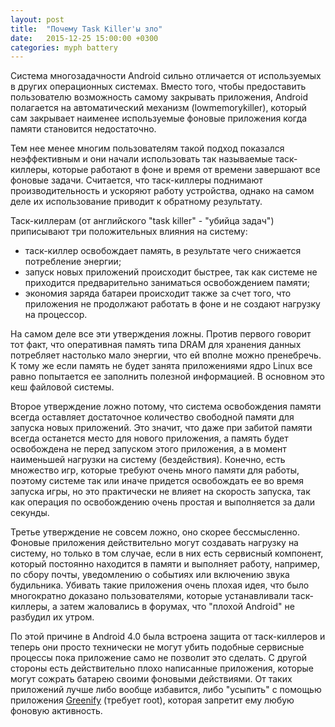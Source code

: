 ```yaml
---
layout: post
title:  "Почему Task Killer'ы зло"
date:   2015-12-25 15:00:00 +0300
categories: myph battery
---
```


Система многозадачности Android сильно отличается от используемых в других операционных системах. Вместо того, чтобы предоставить пользователю возможность самому закрывать приложения, Android полагается на автоматический механизм (lowmemorykiller), который сам закрывает наименее используемые фоновые приложения когда памяти становится недостаточно.

Тем нее менее многим пользователям такой подход показался неэффективным и они начали использовать так называемые таск-киллеры, которые работают в фоне и время от времени завершают все фоновые задачи. Считается, что таск-киллеры поднимают производительность и ускоряют работу устройства, однако на самом деле их использование приводит к обратному результату.

Таск-киллерам (от английского "task killer" - "убийца задач") приписывают три положительных влияния на систему:

* таск-киллер освобождает память, в результате чего снижается потребление энергии;
* запуск новых приложений происходит быстрее, так как системе не приходится предварительно заниматься освобождением памяти;
* экономия заряда батареи происходит также за счет того, что приложения не продолжают работать в фоне и не создают нагрузку на процессор.

На самом деле все эти утверждения ложны. Против первого говорит тот факт, что оперативная память типа DRAM для хранения данных потребляет настолько мало энергии, что ей вполне можно пренебречь. К тому же если память не будет занята приложениями ядро Linux все равно попытается ее заполнить полезной информацией. В основном это кеш файловой системы.

Второе утверждение ложно потому, что система освобождения памяти всегда оставляет достаточное количество свободной памяти для запуска новых приложений. Это значит, что даже при забитой памяти всегда останется место для нового приложения, а память будет освобождена не перед запуском этого приложения, а в момент наименьшей нагрузки на систему (бездействия). Конечно, есть множество игр, которые требуют очень много памяти для работы, поэтому системе так или иначе придется освобождать ее во время запуска игры, но это практически не влияет на скорость запуска, так как операция по освобождению очень простая и выполняется за дали секунды.

Третье утверждение не совсем ложно, оно скорее бессмысленно. Фоновые приложения действительно могут создавать нагрузку на систему, но только в том случае, если в них есть сервисный компонент, который постоянно находится в памяти и выполняет работу, например, по сбору почты, уведомлению о событиях или включению звука будильника. Убивать такие приложения очень плохая идея, что было многократно доказано пользователями, которые устанавливали таск-киллеры, а затем жаловались в форумах, что "плохой Android" не разбудил их утром.

По этой причине в Android 4.0 была встроена защита от таск-киллеров и теперь они просто технически не могут убить подобные сервисные процессы пока приложение само не позволит это сделать. С другой стороны есть действительно плохо написанные приложения, которые могут сожрать батарею своими фоновыми действиями. От таких приложений лучше либо вообще избавится, либо "усыпить" с помощью приложения <a href="https://play.google.com/store/apps/details?id=com.oasisfeng.greenify">Greenify</a> (требует root), которая запретит ему любую фоновую активность.
